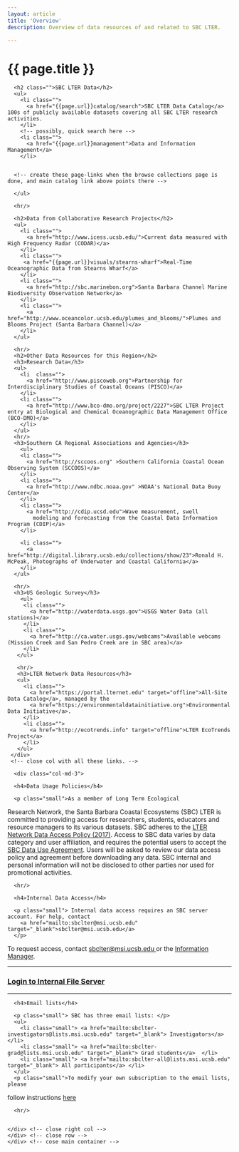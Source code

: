 ```yaml
---
layout: article
title: 'Overview'
description: Overview of data resources of and related to SBC LTER.

---
```


<h1>{{ page.title }}</h1>

<div id="main-container">
  <div class="row">
  <!-- fun stuff -->
    <div class="col-md-9">

      <h2 class="">SBC LTER Data</h2>
      <ul>          
        <li class="">
          <a href="{{page.url}}catalog/search">SBC LTER Data Catalog</a> 100s of publicly available datasets covering all SBC LTER research activities.
        </li>
        <!-- possibly, quick search here -->
        <li class="">
          <a href="{{page.url}}management">Data and Information Management</a>
        </li>

 
      <!-- create these page-links when the browse collections page is done, and main catalog link above points there -->   
 <!--
    <li class="">
	       <a href="">Search All SBC Data Holdings</a>
        </li>
        <li class="">
   	  <a href="">SBC Signature Data</a>
        </li> 
 -->
      </ul>
<!-- 
<p>SBC LTER collects data on _ TO DO: A brief description of the scope and type of data collected at a site.____
</p>
Contact information for the site’s information manager or link to the contact page of the site.
 -->

      <hr/>
       
      <h2>Data from Collaborative Research Projects</h2>
      <ul>
        <li class="">
          <a href="http://www.icess.ucsb.edu/">Current data measured with High Frequency Radar (CODAR)</a> 
        </li>
        <li class="">
         <a href="{{page.url}}visuals/stearns-wharf">Real-Time Oceanographic Data from Stearns Wharf</a> 
        </li>
        <li class="">
          <a href="http://sbc.marinebon.org">Santa Barbara Channel Marine Biodiversity Observation Network</a> 
        </li>       
        <li class="">
          <a href="http://www.oceancolor.ucsb.edu/plumes_and_blooms/">Plumes and Blooms Project (Santa Barbara Channel)</a> 
        </li>
      </ul>

      <hr/>
      <h2>Other Data Resources for this Region</h2>
      <h3>Research Data</h3>
      <ul>
        <li  class="">
          <a href="http://www.piscoweb.org">Partnership for Interdisciplinary Studies of Coastal Oceans (PISCO)</a>
        </li>
        <li class="">
          <a href="http://www.bco-dmo.org/project/2227">SBC LTER Project entry at Biological and Chemical Oceanographic Data Management Office (BCO-DMO)</a>
        </li>   
      </ul>
      <hr/>
      <h3>Southern CA Regional Associations and Agencies</h3>
        <ul>
        <li class="">
          <a href="http://sccoos.org" >Southern California Coastal Ocean Observing System (SCCOOS)</a>
        </li>
        <li class="">
          <a href="http://www.ndbc.noaa.gov" >NOAA's National Data Buoy Center</a>
        </li>
        <li class="">
          <a href="http://cdip.ucsd.edu">Wave measurement, swell
            modeling and forecasting from the Coastal Data Information Program (CDIP)</a> 
        </li>
  <!-- 
        <li class="">
          <a href="http://marinelife.noaa.gov">Channel Islands Encyclopedia of the Sanctuary</a>
        </li>  
        -->
        <li class="">
          <a href="http://digital.library.ucsb.edu/collections/show/23">Ronald H. McPeak, Photographs of Underwater and Coastal California</a>
        </li>
      </ul>
  
      <hr/>
      <h3>US Geologic Survey</h3>
        <ul>
         <li class="">
           <a href="http://waterdata.usgs.gov">USGS Water Data (all stations)</a> 
         </li>
         <li class="">
           <a href="http://ca.water.usgs.gov/webcams">Available webcams (Mission Creek and San Pedro Creek are in SBC area)</a>
         </li>    
       </ul>

       <hr/>
       <h3>LTER Network Data Resources</h3>
       <ul>
         <li class="">
           <a href="https://portal.lternet.edu" target="offline">All-Site Data Catalog</a>, managed by the
           <a href="https://environmentaldatainitiative.org">Environmental Data Initiative</a>.
         </li>
         <li class="">
           <a href="http://ecotrends.info" target="offline">LTER EcoTrends Project</a>
         </li>
       </ul>
     </div> 
     <!-- close col with all these links. -->


<!-- policies, internal access, noarrower  col -->
      <div class="col-md-3">
<!-- policies -->
      <h4>Data Usage Policies</h4>

      <p class="small">As a member of Long Term Ecological 
Research Network, the Santa Barbara Coastal Ecosystems (SBC) LTER 
is committed to providing access for researchers, students, educators and resource managers to its 
various datasets. SBC adheres to the <a href="https://lternet.edu/data-access-policy/" >LTER Network Data Access Policy (2017)</a>.
Access to SBC data varies by data category and user affiliation, and requires the potential users to 
accept the <a href="{{page.url}}policies">SBC Data Use Agreement</a>. 
Users will be asked to review our data access policy and agreement before downloading any data. 
SBC internal and personal information will not be disclosed to other parties nor used for promotional activities.</p>

      <hr/> 
<!-- internal access -->

      <h4>Internal Data Access</h4>

      <p class="small"> Internal data access requires an SBC server account. For help, contact
        <a href="mailto:sbclter@msi.ucsb.edu" target="_blank">sbclter@msi.ucsb.edu</a> 
      </p> 
   <!-- coment this out until help page is written -->
   <!-- 
  or see <a href="{{page.url}}/internal_access">Instructions for accessing Internal Data</a>.
 <p class="small"> 
 Internal data access requires SBC login. For help, see 
 <a href="{{page.url}}internal_access">Instructions for accessing Internal Data</a>. 
 </p> 
--> 
 <p class="">
 To request access, contact <a href="mailto:sbclter@msi.ucsb.edu" target="_blank"> sbclter@msi.ucsb.edu </a> 
   or the <a href="mailto:lkui@ucsb.edu">Information Manager</a>.
 </p>  
       <hr/>  
 <h3><a href="https://sbc.lternet.edu/internal">Login to Internal File Server</a></h3> 
      <hr/> 


      <h4>Email lists</h4>

      <p class="small"> SBC has three email lists: </p>
      <ul>
        <li class="small"> <a href="mailto:sbclter-investigators@lists.msi.ucsb.edu" target="_blank"> Investigators</a>  </li>
        <li class="small"> <a href="mailto:sbclter-grad@lists.msi.ucsb.edu" target="_blank"> Grad students</a>  </li>
        <li class="small"> <a href="mailto:sbclter-all@lists.msi.ucsb.edu" target="_blank"> All participants</a> </li>
      </ul>
      <p class="small">To modify your own subscription to the email lists, please 
follow instructions <a href="http://lists.msi.ucsb.edu/mailman/listinfo/sbclter-all">here</a> </p>

      <hr/> 


    </div> <!-- close right col -->
    </div> <!-- close row -->
    </div> <!-- cose main container -->





